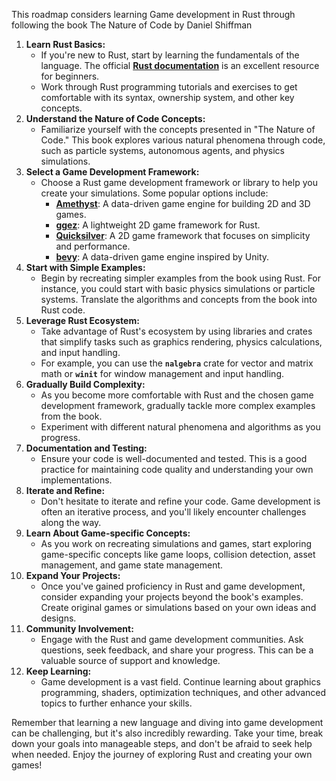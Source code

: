 This roadmap considers learning Game development in Rust through following the book The Nature of Code by Daniel Shiffman
1. **Learn Rust Basics:**
    - If you're new to Rust, start by learning the fundamentals of the language. The official **[Rust documentation](https://doc.rust-lang.org/book/)** is an excellent resource for beginners.
    - Work through Rust programming tutorials and exercises to get comfortable with its syntax, ownership system, and other key concepts.
2. **Understand the Nature of Code Concepts:**
    - Familiarize yourself with the concepts presented in "The Nature of Code." This book explores various natural phenomena through code, such as particle systems, autonomous agents, and physics simulations.
3. **Select a Game Development Framework:**
    - Choose a Rust game development framework or library to help you create your simulations. Some popular options include:
        - **[Amethyst](https://amethyst.rs/)**: A data-driven game engine for building 2D and 3D games.
        - **[ggez](https://ggez.rs/)**: A lightweight 2D game framework for Rust.
        - **[Quicksilver](https://github.com/ryanisaacg/quicksilver)**: A 2D game framework that focuses on simplicity and performance.
        - **[bevy](https://bevyengine.org/)**: A data-driven game engine inspired by Unity.
4. **Start with Simple Examples:**
    - Begin by recreating simpler examples from the book using Rust. For instance, you could start with basic physics simulations or particle systems. Translate the algorithms and concepts from the book into Rust code.
5. **Leverage Rust Ecosystem:**
    - Take advantage of Rust's ecosystem by using libraries and crates that simplify tasks such as graphics rendering, physics calculations, and input handling.
    - For example, you can use the **`nalgebra`** crate for vector and matrix math or **`winit`** for window management and input handling.
6. **Gradually Build Complexity:**
    - As you become more comfortable with Rust and the chosen game development framework, gradually tackle more complex examples from the book.
    - Experiment with different natural phenomena and algorithms as you progress.
7. **Documentation and Testing:**
    - Ensure your code is well-documented and tested. This is a good practice for maintaining code quality and understanding your own implementations.
8. **Iterate and Refine:**
    - Don't hesitate to iterate and refine your code. Game development is often an iterative process, and you'll likely encounter challenges along the way.
9. **Learn About Game-specific Concepts:**
    - As you work on recreating simulations and games, start exploring game-specific concepts like game loops, collision detection, asset management, and game state management.
10. **Expand Your Projects:**
    - Once you've gained proficiency in Rust and game development, consider expanding your projects beyond the book's examples. Create original games or simulations based on your own ideas and designs.
11. **Community Involvement:**
    - Engage with the Rust and game development communities. Ask questions, seek feedback, and share your progress. This can be a valuable source of support and knowledge.
12. **Keep Learning:**
    - Game development is a vast field. Continue learning about graphics programming, shaders, optimization techniques, and other advanced topics to further enhance your skills.

Remember that learning a new language and diving into game development can be challenging, but it's also incredibly rewarding. Take your time, break down your goals into manageable steps, and don't be afraid to seek help when needed. Enjoy the journey of exploring Rust and creating your own games!